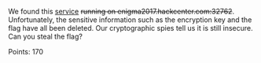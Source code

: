 We found this [service](crime.py) ~~running on enigma2017.hackcenter.com:32762~~. Unfortunately, the sensitive information such as the encryption key and the flag have all been deleted. Our cryptographic spies tell us it is still insecure. Can you steal the flag?

Points: 170
